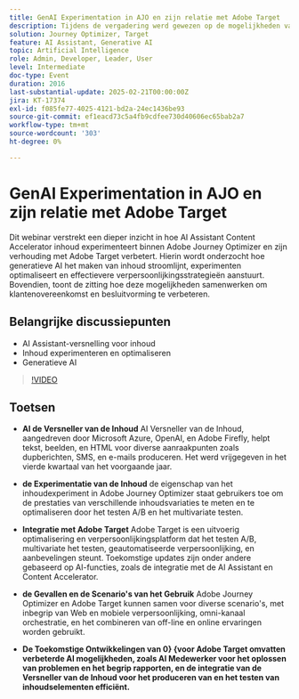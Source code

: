```yaml
---
title: GenAI Experimentation in AJO en zijn relatie met Adobe Target
description: Tijdens de vergadering werd gewezen op de mogelijkheden van AI Content Accelerator om tekst, afbeeldingen en HTML te genereren, content experimenteren via Adobe Journey Optimizer, integratie met Adobe Target voor optimalisatie en personalisatie, verschillende gebruiksscenario's voor gecombineerde gereedschappen en toekomstige ontwikkelingen, waaronder verbeterde AI-functies.
solution: Journey Optimizer, Target
feature: AI Assistant, Generative AI
topic: Artificial Intelligence
role: Admin, Developer, Leader, User
level: Intermediate
doc-type: Event
duration: 2016
last-substantial-update: 2025-02-21T00:00:00Z
jira: KT-17374
exl-id: f085fe77-4025-4121-bd2a-24ec1436be93
source-git-commit: ef1eacd73c5a4fb9cdfee730d40606ec65bab2a7
workflow-type: tm+mt
source-wordcount: '303'
ht-degree: 0%

---
```


# GenAI Experimentation in AJO en zijn relatie met Adobe Target

Dit webinar verstrekt een dieper inzicht in hoe AI Assistant Content Accelerator inhoud experimenteert binnen Adobe Journey Optimizer en zijn verhouding met Adobe Target verbetert. Hierin wordt onderzocht hoe generatieve AI het maken van inhoud stroomlijnt, experimenten optimaliseert en effectievere verpersoonlijkingsstrategieën aanstuurt. Bovendien, toont de zitting hoe deze mogelijkheden samenwerken om klantenovereenkomst en besluitvorming te verbeteren.

## Belangrijke discussiepunten

* AI Assistant-versnelling voor inhoud
* Inhoud experimenteren en optimaliseren
* Generatieve AI

>[!VIDEO](https://video.tv.adobe.com/v/3444453/?learn=on&enablevpops)

## Toetsen

* **AI de Versneller van de Inhoud** AI Versneller van de Inhoud, aangedreven door Microsoft Azure, OpenAI, en Adobe Firefly, helpt tekst, beelden, en HTML voor diverse aanraakpunten zoals dupberichten, SMS, en e-mails produceren. Het werd vrijgegeven in het vierde kwartaal van het voorgaande jaar.

* **de Experimentatie van de Inhoud** de eigenschap van het inhoudexperiment in Adobe Journey Optimizer staat gebruikers toe om de prestaties van verschillende inhoudsvariaties te meten en te optimaliseren door het testen A/B en het multivariate testen.

* **Integratie met Adobe Target** Adobe Target is een uitvoerig optimalisering en verpersoonlijkingsplatform dat het testen A/B, multivariate het testen, geautomatiseerde verpersoonlijking, en aanbevelingen steunt. Toekomstige updates zijn onder andere gebaseerd op AI-functies, zoals de integratie met de AI Assistant en Content Accelerator.

* **de Gevallen en de Scenario&#39;s van het Gebruik** Adobe Journey Optimizer en Adobe Target kunnen samen voor diverse scenario&#39;s, met inbegrip van Web en mobiele verpersoonlijking, omni-kanaal orchestratie, en het combineren van off-line en online ervaringen worden gebruikt.

* **De Toekomstige Ontwikkelingen van 0&rbrace; &lbrace;voor Adobe Target omvatten verbeterde AI mogelijkheden, zoals AI Medewerker voor het oplossen van problemen en het begrip rapporten, en de integratie van de Versneller van de Inhoud voor het produceren van en het testen van inhoudselementen efficiënt.**
